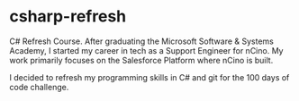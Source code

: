 # csharp-refresh
C# Refresh Course. 
After graduating the Microsoft Software & Systems Academy, I started my career in tech as a Support Engineer for nCino. My work primarily focuses
on the Salesforce Platform where nCino is built. 

I decided to refresh my programming skills in C# and git for the 100 days of code challenge. 

